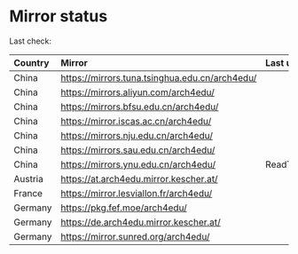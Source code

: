 <script src="./time.js"></script>
# Mirror status
Last check: <script type="text/javascript">localize(1684859000.893419);</script>

|Country|Mirror|Last update|
|:------|:-----|:----------|
|China|https://mirrors.tuna.tsinghua.edu.cn/arch4edu/|<script type="text/javascript">localize(1684780362);</script>|
|China|https://mirrors.aliyun.com/arch4edu/|<script type="text/javascript">localize(1684737020);</script>|
|China|https://mirrors.bfsu.edu.cn/arch4edu/|<script type="text/javascript">localize(1684780362);</script>|
|China|https://mirror.iscas.ac.cn/arch4edu/|<script type="text/javascript">localize(1684780362);</script>|
|China|https://mirrors.nju.edu.cn/arch4edu/|<script type="text/javascript">localize(1684780362);</script>|
|China|https://mirrors.sau.edu.cn/arch4edu/|<script type="text/javascript">localize(1673850842);</script>|
|China|https://mirrors.ynu.edu.cn/arch4edu/|ReadTimeout|
|Austria|https://at.arch4edu.mirror.kescher.at/|<script type="text/javascript">localize(1684780362);</script>|
|France|https://mirror.lesviallon.fr/arch4edu/|<script type="text/javascript">localize(1684780362);</script>|
|Germany|https://pkg.fef.moe/arch4edu/|<script type="text/javascript">localize(1684780362);</script>|
|Germany|https://de.arch4edu.mirror.kescher.at/|<script type="text/javascript">localize(1684780362);</script>|
|Germany|https://mirror.sunred.org/arch4edu/|<script type="text/javascript">localize(1684780362);</script>|

<script src="./tablefilter/tablefilter.js"></script>
<script src="./table.js"></script>
